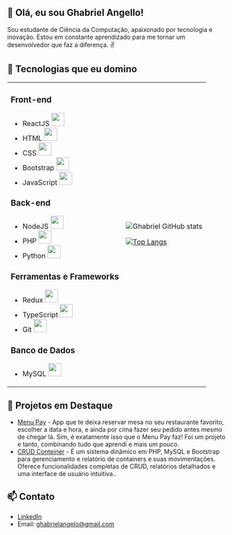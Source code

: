 ## 👋 Olá, eu sou Ghabriel Angello!

Sou estudante de Ciência da Computação, apaixonado por tecnologia e inovação. Estou em constante aprendizado para me tornar um desenvolvedor que faz a diferença. ✌

## 🚀 Tecnologias que eu domino

<table>
<tr>
<td>

### Front-end
- ReactJS <img src="https://img.shields.io/badge/React-20232A?style=for-the-badge&logo=react&logoColor=61DAFB" width="30">
- HTML <img src="https://img.shields.io/badge/HTML5-E34F26?style=for-the-badge&logo=html5&logoColor=white" width="30">
- CSS <img src="https://img.shields.io/badge/CSS3-1572B6?style=for-the-badge&logo=css3&logoColor=white" width="30">
- Bootstrap <img src="https://img.shields.io/badge/Bootstrap-563D7C?style=for-the-badge&logo=bootstrap&logoColor=white" width="30">
- JavaScript <img src="https://img.shields.io/badge/JavaScript-F7DF1E?style=for-the-badge&logo=javascript&logoColor=black" width="30">

### Back-end
- NodeJS <img src="https://img.shields.io/badge/Node.js-43853D?style=for-the-badge&logo=node.js&logoColor=white" width="30">
- PHP <img src="https://img.shields.io/badge/PHP-777BB4?style=for-the-badge&logo=php&logoColor=white" width="30">
- Python <img src="https://img.shields.io/badge/Python-14354C?style=for-the-badge&logo=python&logoColor=white" width="30">

### Ferramentas e Frameworks
- Redux <img src="https://img.shields.io/badge/Redux-593D88?style=for-the-badge&logo=redux&logoColor=white" width="30">
- TypeScript <img src="https://img.shields.io/badge/TypeScript-007ACC?style=for-the-badge&logo=typescript&logoColor=white" width="30">
- Git <img src="https://img.shields.io/badge/GIT-E44C30?style=for-the-badge&logo=git&logoColor=white" width="30">

### Banco de Dados
- MySQL <img src="https://img.shields.io/badge/MySQL-005C84?style=for-the-badge&logo=mysql&logoColor=white" width="30">

</td>
<td>

![Ghabriel GitHub stats](https://github-readme-stats.vercel.app/api?username=GhabrielAngello&show_icons=true&theme=tokyonight)

[![Top Langs](https://github-readme-stats.vercel.app/api/top-langs/?username=GhabrielAngello&hide_progress=true)](https://github.com/GhabrielAngello/github-readme-stats)

</td>
</tr>
</table>

## 🌟 Projetos em Destaque

- [Menu Pay]([https://github.com/GhabrielAngello/MenuPay_app]) - App que te deixa reservar mesa no seu restaurante favorito, escolher a data e hora, e ainda por cima fazer seu pedido antes mesmo de chegar lá. Sim, é exatamente isso que o Menu Pay faz! Foi um projeto e tanto, combinando tudo que aprendi e mais um pouco.
- [CRUD Conteiner]([https://github.com/GhabrielAngello/crud-conteiner-movimentacoes-relatorios]) - É um sistema dinâmico em PHP, MySQL e Bootstrap para gerenciamento e relatório de containers e suas movimentações. Oferece funcionalidades completas de CRUD, relatórios detalhados e uma interface de usuário intuitiva..

## 📫 Contato

- [LinkedIn](https://www.linkedin.com/in/ghabriel-angello/)
- Email: ghabrielangelo@gmail.com

